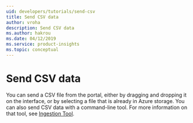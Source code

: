 ```yaml
---
uid: developers/tutorials/send-csv
title: Send CSV data
author: vroha
description: Send CSV data
ms.author: hakrou
ms.date: 04/12/2019
ms.service: product-insights
ms.topic: conceptual
---
```

# Send CSV data

You can send a CSV file from the portal, either by dragging and dropping it on the interface,
or by selecting a file that is already in Azure storage.
You can also send CSV data with a command-line tool.
For more information on that tool, see [Ingestion Tool](../../developers/dev-resources/tutorials/ingest.md).
